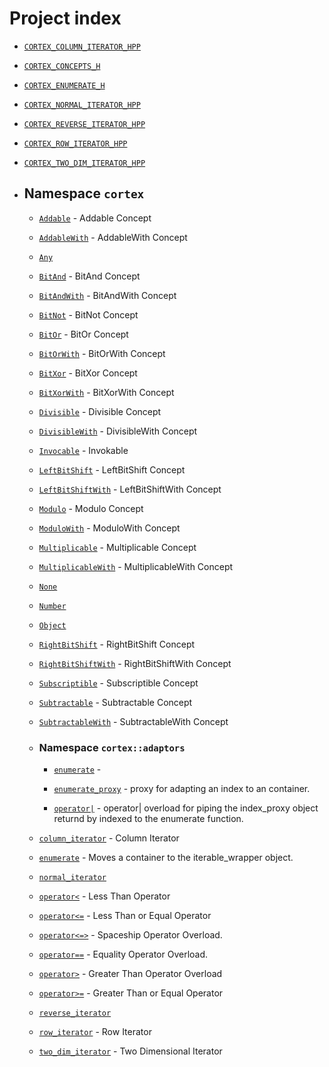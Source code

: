 # Project index

  - [`CORTEX_COLUMN_ITERATOR_HPP`](doc_column.md#standardese-column-hpp)

  - [`CORTEX_CONCEPTS_H`](doc_concepts.md#standardese-concepts-hpp)

  - [`CORTEX_ENUMERATE_H`](doc_enumerate.md#standardese-enumerate-hpp)

  - [`CORTEX_NORMAL_ITERATOR_HPP`](doc_normal.md#standardese-normal-hpp)

  - [`CORTEX_REVERSE_ITERATOR_HPP`](doc_reverse.md#standardese-reverse-hpp)

  - [`CORTEX_ROW_ITERATOR_HPP`](doc_row.md#standardese-row-hpp)

  - [`CORTEX_TWO_DIM_ITERATOR_HPP`](doc_two_dim.md#standardese-two_dim-hpp)

  - ## Namespace `cortex`
    
      - [`Addable`](doc_concepts.md#standardese-cortex__Addable) - Addable Concept
    
      - [`AddableWith`](doc_concepts.md#standardese-cortex__AddableWith) - AddableWith Concept
    
      - [`Any`](doc_concepts.md#standardese-cortex)
    
      - [`BitAnd`](doc_concepts.md#standardese-cortex__BitAnd) - BitAnd Concept
    
      - [`BitAndWith`](doc_concepts.md#standardese-cortex__BitAndWith) - BitAndWith Concept
    
      - [`BitNot`](doc_concepts.md#standardese-cortex__BitNot) - BitNot Concept
    
      - [`BitOr`](doc_concepts.md#standardese-cortex__BitOr) - BitOr Concept
    
      - [`BitOrWith`](doc_concepts.md#standardese-cortex__BitOrWith) - BitOrWith Concept
    
      - [`BitXor`](doc_concepts.md#standardese-cortex__BitXor) - BitXor Concept
    
      - [`BitXorWith`](doc_concepts.md#standardese-cortex__BitXorWith) - BitXorWith Concept
    
      - [`Divisible`](doc_concepts.md#standardese-cortex__Divisible) - Divisible Concept
    
      - [`DivisibleWith`](doc_concepts.md#standardese-cortex__DivisibleWith) - DivisibleWith Concept
    
      - [`Invocable`](doc_concepts.md#standardese-cortex__Invocable) - Invokable
    
      - [`LeftBitShift`](doc_concepts.md#standardese-cortex__LeftBitShift) - LeftBitShift Concept
    
      - [`LeftBitShiftWith`](doc_concepts.md#standardese-cortex__LeftBitShiftWith) - LeftBitShiftWith Concept
    
      - [`Modulo`](doc_concepts.md#standardese-cortex__Modulo) - Modulo Concept
    
      - [`ModuloWith`](doc_concepts.md#standardese-cortex__ModuloWith) - ModuloWith Concept
    
      - [`Multiplicable`](doc_concepts.md#standardese-cortex__Multiplicable) - Multiplicable Concept
    
      - [`MultiplicableWith`](doc_concepts.md#standardese-cortex__MultiplicableWith) - MultiplicableWith Concept
    
      - [`None`](doc_concepts.md#standardese-cortex)
    
      - [`Number`](doc_concepts.md#standardese-cortex)
    
      - [`Object`](doc_concepts.md#standardese-cortex)
    
      - [`RightBitShift`](doc_concepts.md#standardese-cortex__RightBitShift) - RightBitShift Concept
    
      - [`RightBitShiftWith`](doc_concepts.md#standardese-cortex__RightBitShiftWith) - RightBitShiftWith Concept
    
      - [`Subscriptible`](doc_concepts.md#standardese-cortex__Subscriptible) - Subscriptible Concept
    
      - [`Subtractable`](doc_concepts.md#standardese-cortex__Subtractable) - Subtractable Concept
    
      - [`SubtractableWith`](doc_concepts.md#standardese-cortex__SubtractableWith) - SubtractableWith Concept
    
      - ### Namespace `cortex::adaptors`
        
          - [`enumerate`](doc_enumerate.md#standardese-cortex__adaptors__enumerate-_Tp--_Tp-) - 
        
          - [`enumerate_proxy`](doc_enumerate.md#standardese-cortex__adaptors__enumerate_proxy-_Tp-_Up-) - proxy for adapting an index to an container.
        
          - [`operator|`](doc_enumerate.md#standardese-cortex__adaptors__operator--_Container-_Tp-_Up--_Containerconst--enumerate_proxy-_Tp-_Up-const--) - operator| overload for piping the index\_proxy object returnd by indexed to the enumerate function.
    
      - [`column_iterator`](doc_column.md#standardese-cortex__column_iterator-_Iterator-) - Column Iterator
    
      - [`enumerate`](doc_enumerate.md#standardese-cortex__enumerate-_Tp-_Iterator---_Tp--int-int-) - Moves a container to the iterable\_wrapper object.
    
      - [`normal_iterator`](doc_normal.md#standardese-cortex)
    
      - [`operator<`](doc_row.md#standardese-cortex__operator--_Iterator--row_iterator-_Iterator-const--row_iterator-_Iterator-const--) - Less Than Operator
    
      - [`operator<=`](doc_column.md#standardese-cortex__operator---_Iterator--column_iterator-_Iterator-const--column_iterator-_Iterator-const--) - Less Than or Equal Operator
    
      - [`operator<=>`](doc_two_dim.md#standardese-cortex__operator----_IteratorL-_IteratorR--two_dim_iterator-_IteratorL-const--two_dim_iterator-_IteratorR-const--) - Spaceship Operator Overload.
    
      - [`operator==`](doc_two_dim.md#standardese-cortex__operator---_IteratorL-_IteratorR--two_dim_iterator-_IteratorL-const--two_dim_iterator-_IteratorR-const--) - Equality Operator Overload.
    
      - [`operator>`](doc_column.md#standardese-cortex__operator--_Iterator--column_iterator-_Iterator-const--column_iterator-_Iterator-const--) - Greater Than Operator Overload
    
      - [`operator>=`](doc_column.md#standardese-cortex__operator---_Iterator--column_iterator-_Iterator-const--column_iterator-_Iterator-const--) - Greater Than or Equal Operator
    
      - [`reverse_iterator`](doc_reverse.md#standardese-cortex)
    
      - [`row_iterator`](doc_row.md#standardese-cortex__row_iterator-_Iterator-) - Row Iterator
    
      - [`two_dim_iterator`](doc_two_dim.md#standardese-cortex__two_dim_iterator-_Iterator-) - Two Dimensional Iterator
